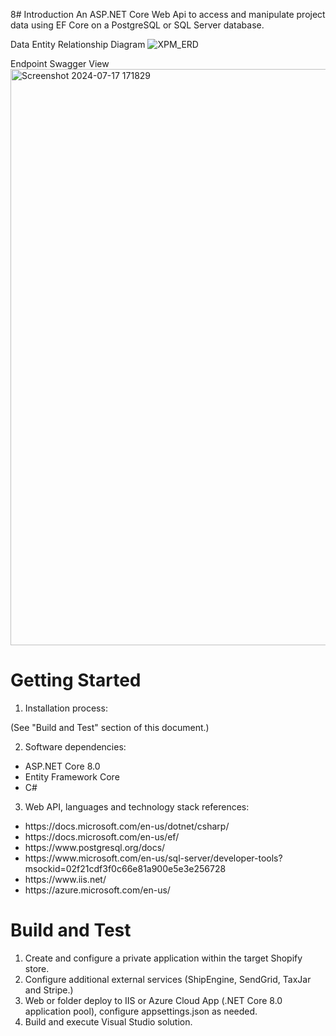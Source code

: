 8# Introduction 
An ASP.NET Core Web Api to access and manipulate project data using EF Core on a PostgreSQL or SQL Server database.

Data Entity Relationship Diagram
![XPM_ERD](https://github.com/user-attachments/assets/b8ab8c5f-e001-484b-8898-a196a9ce027b)

Endpoint Swagger View
<img width="922" alt="Screenshot 2024-07-17 171829" src="https://github.com/user-attachments/assets/8e0efa80-47ba-4bda-be41-e84f4d769b36">

# Getting Started
1.	Installation process:

(See "Build and Test" section of this document.)

2.	Software dependencies:

<ul>
<li>ASP.NET Core 8.0</li>
<li>Entity Framework Core</li>
<li>C#</li>
</ul>

3.	Web API, languages and technology stack references:

<ul>
<li>https://docs.microsoft.com/en-us/dotnet/csharp/</li>
<li>https://docs.microsoft.com/en-us/ef/</li>
<li>https://www.postgresql.org/docs/</li>
<li>https://www.microsoft.com/en-us/sql-server/developer-tools?msockid=02f21cdf3f0c66e81a900e5e3e256728</li>
<li>https://www.iis.net/</li>
<li>https://azure.microsoft.com/en-us/</li>
</ul>

# Build and Test
1. Create and configure a private application within the target Shopify store.
2. Configure additional external services (ShipEngine, SendGrid, TaxJar and Stripe.) 
3. Web or folder deploy to IIS or Azure Cloud App (.NET Core 8.0 application pool), 
configure appsettings.json as needed.
4. Build and execute Visual Studio solution.
